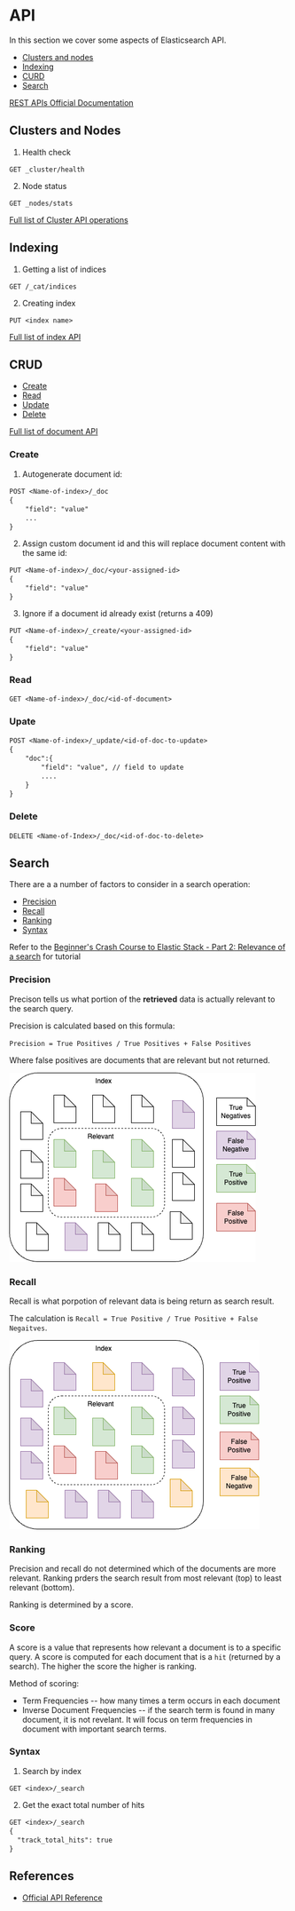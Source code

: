 # API

In this section we cover some aspects of Elasticsearch API.

* [Clusters and nodes](#clusters-and-nodes)
* [Indexing](#indexing)
* [CURD](#crud)
* [Search](#search)

[REST APIs Official Documentation](https://www.elastic.co/guide/en/elasticsearch/reference/current/rest-apis.html)

## Clusters and Nodes

1. Health check
```
GET _cluster/health
```

2. Node status
```
GET _nodes/stats
```

[Full list of Cluster API operations](https://www.elastic.co/guide/en/elasticsearch/reference/current/cluster.html)

## Indexing

1. Getting a list of indices
```
GET /_cat/indices
```

2. Creating index
```
PUT <index name>
```
[Full list of index API](https://www.elastic.co/guide/en/elasticsearch/reference/current/indices.html)

## CRUD

* [Create](#create)
* [Read](#read)
* [Update](#upate)
* [Delete](#delete)

[Full list of document API](https://www.elastic.co/guide/en/elasticsearch/reference/current/docs.html)

### Create 

1. Autogenerate document id:
```
POST <Name-of-index>/_doc
{
    "field": "value"
    ...
}
```

2. Assign custom document id and this will replace document content with the same id:
```
PUT <Name-of-index>/_doc/<your-assigned-id>
{
    "field": "value"
}
```

3. Ignore if a document id already exist (returns a 409)
```
PUT <Name-of-index>/_create/<your-assigned-id>
{
    "field": "value"
}
```
 
### Read

```
GET <Name-of-index>/_doc/<id-of-document>
```

### Upate

```
POST <Name-of-index>/_update/<id-of-doc-to-update>
{
    "doc":{
        "field": "value", // field to update
        ....
    }
}
```

### Delete

```
DELETE <Name-of-Index>/_doc/<id-of-doc-to-delete>
```

## Search

There are a a number of factors to consider in a search operation:

* [Precision](#precision)
* [Recall](#recall)
* [Ranking](#ranking)
* [Syntax](#syntax)


Refer to the [Beginner's Crash Course to Elastic Stack - Part 2: Relevance of a search](https://www.youtube.com/watch?v=CCTgroOcyfM) for tutorial

### Precision 

Precison tells us what portion of the **retrieved** data is actually relevant to the search query.

Precision is calculated based on this formula:

`Precision = True Positives / True Positives + False Positives`

Where false positives are documents that are relevant but not returned.

![image Precision](../assets/img/precision.png)

### Recall

Recall is what porpotion of relevant data is being return as search result. 

The calculation is
`Recall = True Positive / True Positive + False Negaitves`.

![image recall](../assets/img/recall.png)

### Ranking

Precision and recall do not determined which of the documents are more relevant. Ranking prders the search result from most relevant (top) to least relevant (bottom).

Ranking is determined by a score.

### Score

A score is a value that represents how relevant a document is to a specific query. A score is computed for each document that is a `hit` (returned by a search). The higher the score the higher is ranking.

Method of scoring:
* Term Frequencies -- how many times a term occurs in each document
* Inverse Document Frequencies -- if the search term is found in many document, it is not revelant. It will focus on term frequencies in document with important search terms.

### Syntax

1. Search by index
```
GET <index>/_search
```

2. Get the exact total number of hits
```
GET <index>/_search
{
  "track_total_hits": true
}
```

## References

* [Official API Reference](https://www.elastic.co/docs/api/doc/elasticsearch/)